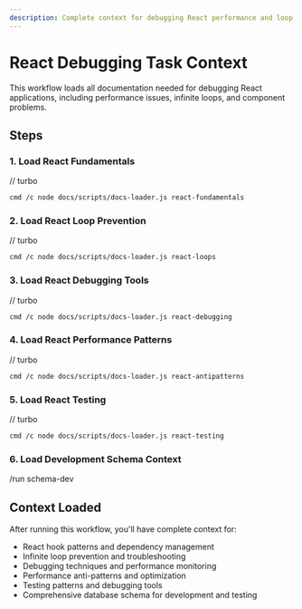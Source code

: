 ```yaml
---
description: Complete context for debugging React performance and loop issues
---
```


# React Debugging Task Context

This workflow loads all documentation needed for debugging React applications, including performance issues, infinite loops, and component problems.

## Steps

### 1. Load React Fundamentals

// turbo

```bash
cmd /c node docs/scripts/docs-loader.js react-fundamentals
```

### 2. Load React Loop Prevention

// turbo

```bash
cmd /c node docs/scripts/docs-loader.js react-loops
```

### 3. Load React Debugging Tools

// turbo

```bash
cmd /c node docs/scripts/docs-loader.js react-debugging
```

### 4. Load React Performance Patterns

// turbo

```bash
cmd /c node docs/scripts/docs-loader.js react-antipatterns
```

### 5. Load React Testing

// turbo

```bash
cmd /c node docs/scripts/docs-loader.js react-testing
```

### 6. Load Development Schema Context

/run schema-dev

## Context Loaded

After running this workflow, you'll have complete context for:

- React hook patterns and dependency management
- Infinite loop prevention and troubleshooting
- Debugging techniques and performance monitoring
- Performance anti-patterns and optimization
- Testing patterns and debugging tools
- Comprehensive database schema for development and testing
